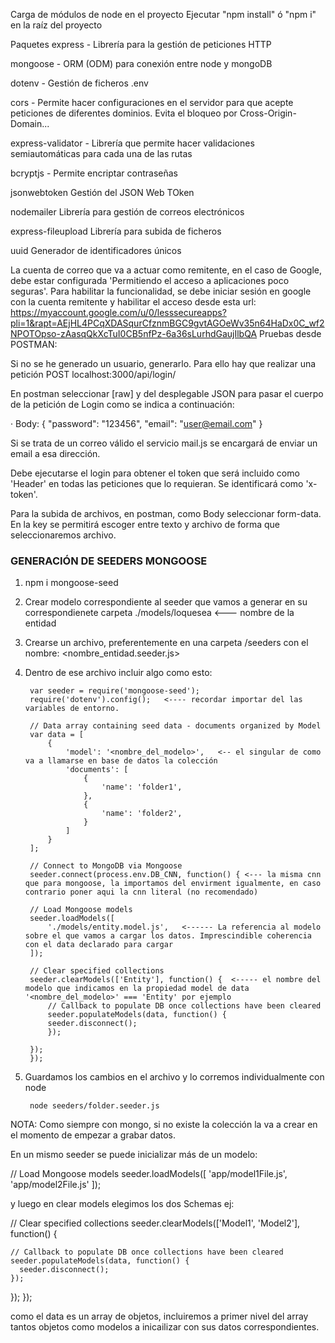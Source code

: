 Carga de módulos de node en el proyecto
Ejecutar "npm install" ó "npm i" en la raíz del proyecto

Paquetes
express - Librería para la gestión de peticiones HTTP

mongoose - ORM (ODM) para conexión entre node y mongoDB

dotenv - Gestión de ficheros .env

cors - Permite hacer configuraciones en el servidor para que acepte peticiones de diferentes dominios. Evita el bloqueo por Cross-Origin-Domain...

express-validator - Librería que permite hacer validaciones semiautomáticas para cada una de las rutas

bcryptjs - Permite encriptar contraseñas

jsonwebtoken Gestión del JSON Web TOken

nodemailer Librería para gestión de correos electrónicos

express-fileupload Librería para subida de ficheros

uuid Generador de identificadores únicos

La cuenta de correo que va a actuar como remitente, en el caso de Google,
debe estar configurada 'Permitiendo el acceso a aplicaciones poco seguras'. Para habilitar 
la funcionalidad, se debe iniciar sesión en google con la cuenta remitente y habilitar el acceso 
desde esta url:
https://myaccount.google.com/u/0/lesssecureapps?pli=1&rapt=AEjHL4PCqXDASqurCfznmBGC9gvtAGOeWv35n64HaDx0C_wf2NPOTOpso-zAasqQkXcTuI0CB5nfPz-6a36sLurhdGaujIlbQA
Pruebas desde POSTMAN:

Si no se he generado un usuario, generarlo. Para ello hay que realizar una petición POST localhost:3000/api/login/

En postman seleccionar [raw] y del desplegable JSON para pasar el cuerpo de la petición de Login como se indica a continuación:

· Body:
{ "password": "123456", "email": "user@email.com" }

Si se trata de un correo válido el servicio mail.js se encargará de enviar un email a esa dirección.

Debe ejecutarse el login para obtener el token que será incluido como 'Header' en todas las peticiones que lo requieran. Se identificará como 'x-token'.

Para la subida de archivos, en postman, como Body seleccionar form-data. En la key se permitirá escoger entre texto y archivo de forma que seleccionaremos archivo.



### GENERACIÓN DE SEEDERS MONGOOSE

1. npm i mongoose-seed

2. Crear modelo correspondiente al seeder que vamos a generar en su correspondienete carpeta ./models/loquesea <--- nombre de la entidad

3. Crearse un archivo, preferentemente en una carpeta /seeders con el nombre: <nombre_entidad.seeder.js>

4. Dentro de ese archivo incluir algo como esto:

        var seeder = require('mongoose-seed');
        require('dotenv').config();   <---- recordar importar del las variables de entorno.

        // Data array containing seed data - documents organized by Model
        var data = [
            {
                'model': '<nombre_del_modelo>',   <-- el singular de como va a llamarse en base de datos la colección
                'documents': [
                    {
                        'name': 'folder1',
                    },
                    {
                        'name': 'folder2',
                    }
                ]
            }
        ];
        
        // Connect to MongoDB via Mongoose
        seeder.connect(process.env.DB_CNN, function() { <--- la misma cnn que para mongoose, la importamos del envirment igualmente, en caso contrario poner aqui la cnn literal (no recomendado)
        
        // Load Mongoose models
        seeder.loadModels([
            './models/entity.model.js',   <------ La referencia al modelo sobre el que vamos a cargar los datos. Imprescindible coherencia con el data declarado para cargar
        ]);
        
        // Clear specified collections
        seeder.clearModels(['Entity'], function() {  <----- el nombre del modelo que indicamos en la propiedad model de data '<nombre_del_modelo>' === 'Entity' por ejemplo
            // Callback to populate DB once collections have been cleared
            seeder.populateModels(data, function() {
            seeder.disconnect();
            });
        
        });
        });

5. Guardamos los cambios en el archivo y lo corremos individualmente con node

        node seeders/folder.seeder.js

NOTA: Como siempre con mongo, si no existe la colección la va a crear en el momento de empezar a grabar datos.

En un mismo seeder se puede inicializar más de un modelo:

  // Load Mongoose models
  seeder.loadModels([
    'app/model1File.js',
    'app/model2File.js'
  ]);
 

 y luego en clear models elegimos los dos Schemas ej:


  // Clear specified collections
  seeder.clearModels(['Model1', 'Model2'], function() {
 
    // Callback to populate DB once collections have been cleared
    seeder.populateModels(data, function() {
      seeder.disconnect();
    });
 
  });
});

como el data es un array de objetos, incluiremos a primer nivel del array tantos objetos como modelos a inicailizar con sus datos correspondientes.



 
